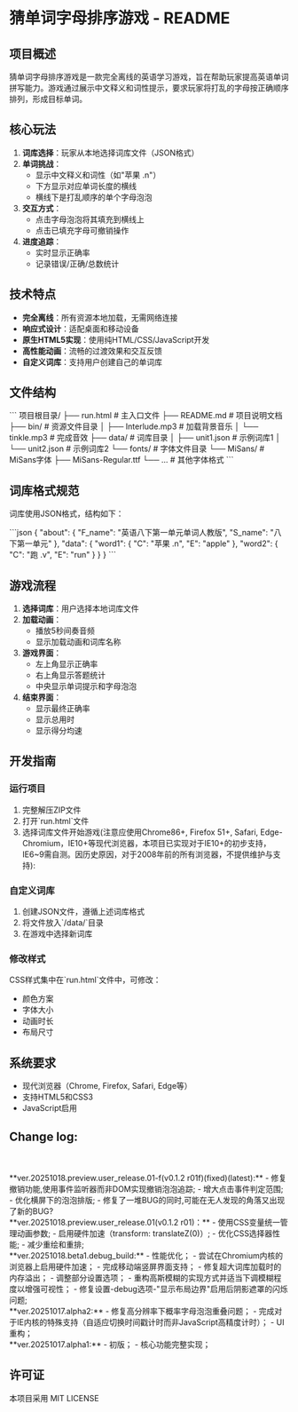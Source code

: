 # 猜单词字母排序游戏 - README

## 项目概述

猜单词字母排序游戏是一款完全离线的英语学习游戏，旨在帮助玩家提高英语单词拼写能力。游戏通过展示中文释义和词性提示，要求玩家将打乱的字母按正确顺序排列，形成目标单词。

## 核心玩法

1. **词库选择**：玩家从本地选择词库文件（JSON格式）
2. **单词挑战**：
   - 显示中文释义和词性（如"苹果 .n"）
   - 下方显示对应单词长度的横线
   - 横线下是打乱顺序的单个字母泡泡
3. **交互方式**：
   - 点击字母泡泡将其填充到横线上
   - 点击已填充字母可撤销操作
4. **进度追踪**：
   - 实时显示正确率
   - 记录错误/正确/总数统计

## 技术特点

- **完全离线**：所有资源本地加载，无需网络连接
- **响应式设计**：适配桌面和移动设备
- **原生HTML5实现**：使用纯HTML/CSS/JavaScript开发
- **高性能动画**：流畅的过渡效果和交互反馈
- **自定义词库**：支持用户创建自己的单词库

## 文件结构

\`\`\`
项目根目录/
├── run.html                # 主入口文件
├── README.md               # 项目说明文档
├── bin/                    # 资源文件目录
│   ├── Interlude.mp3       # 加载背景音乐
│   └── tinkle.mp3          # 完成音效
├── data/                   # 词库目录
│   ├── unit1.json          # 示例词库1
│   └── unit2.json          # 示例词库2
└── fonts/                  # 字体文件目录
    └── MiSans/             # MiSans字体
        ├── MiSans-Regular.ttf
        └── ...             # 其他字体格式
\`\`\`

## 词库格式规范

词库使用JSON格式，结构如下：

\`\`\`json
{
  "about": {
    "F_name": "英语八下第一单元单词人教版",
    "S_name": "八下第一单元"
  },
  "data": {
    "word1": {
      "C": "苹果 .n",
      "E": "apple"
    },
    "word2": {
      "C": "跑 .v",
      "E": "run"
    }
  }
}
\`\`\`

## 游戏流程

1. **选择词库**：用户选择本地词库文件
2. **加载动画**：
   - 播放5秒间奏音频
   - 显示加载动画和词库名称
3. **游戏界面**：
   - 左上角显示正确率
   - 右上角显示答题统计
   - 中央显示单词提示和字母泡泡
4. **结束界面**：
   - 显示最终正确率
   - 显示总用时
   - 显示得分均速

## 开发指南

### 运行项目

1. 完整解压ZIP文件
2. 打开\`run.html\`文件
3. 选择词库文件开始游戏(注意应使用Chrome86+, Firefox 51+, Safari, Edge-Chromium，IE10+等现代浏览器，本项目已实现对于IE10+的初步支持，IE6~9需自测。因历史原因，对于2008年前的所有浏览器，不提供维护与支持):

### 自定义词库

1. 创建JSON文件，遵循上述词库格式
2. 将文件放入\`/data/\`目录
3. 在游戏中选择新词库

### 修改样式

CSS样式集中在\`run.html\`文件中，可修改：
- 颜色方案
- 字体大小
- 动画时长
- 布局尺寸

## 系统要求

- 现代浏览器（Chrome, Firefox, Safari, Edge等）
- 支持HTML5和CSS3
- JavaScript启用

## Change log:
<br/>
<br/>
**ver.20251018.preview.user_release.01-f(v0.1.2 r01f)(fixed)(latest):**
- 修复撤销功能,使用事件监听器而非DOM实现撤销泡泡追踪;
- 增大点击事件判定范围;
- 优化横屏下的泡泡排版;
- 修复了一堆BUG的同时,可能在无人发现的角落又出现了新的BUG?
<br/>
**ver.20251018.preview.user_release.01(v0.1.2 r01)：**
- 使用CSS变量统一管理动画参数;
- 启用硬件加速（transform: translateZ(0)）;
- 优化CSS选择器性能;
- 减少重绘和重排;
<br/>
**ver.20251018.beta1.debug_build:**
- 性能优化；
- 尝试在Chromium内核的浏览器上启用硬件加速；
- 完成移动端竖屏界面支持；
- 修复超大词库加载时的内存溢出；
- 调整部分设置选项；
- 重构高斯模糊的实现方式并适当下调模糊程度以增强可视性；
- 修复设置-debug选项-"显示布局边界"启用后阴影遮罩的闪烁问题;
<br/>
**ver.20251017.alpha2:**
- 修复高分辨率下概率字母泡泡重叠问题；
- 完成对于IE内核的特殊支持（自适应切换时间戳计时而非JavaScript高精度计时）；
- UI重构；
<br/>
**ver.20251017.alpha1:**
- 初版；
- 核心功能完整实现；

## 许可证

本项目采用 MIT LICENSE